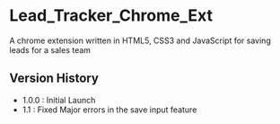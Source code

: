 # Lead_Tracker_Chrome_Ext
 A chrome extension written in HTML5, CSS3 and JavaScript for saving leads for a sales team
## Version History
* 1.0.0 : Initial Launch
* 1.1 : Fixed Major errors in the save input feature